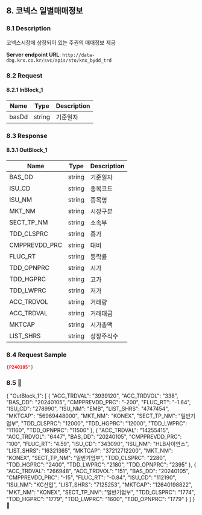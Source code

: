 ## 8. 코넥스 일별매매정보

### 8.1 Description
코넥스시장에 상장되어 있는 주권의 매매정보 제공

**Server endpoint URL**: `http://data-dbg.krx.co.kr/svc/apis/sto/knx_bydd_trd`

### 8.2 Request

#### 8.2.1 InBlock_1
| Name   | Type   | Description |
|--------|--------|-------------|
| basDd  | string | 기준일자    |

### 8.3 Response

#### 8.3.1 OutBlock_1
| Name            | Type   | Description  |
|-----------------|--------|--------------|
| BAS_DD          | string | 기준일자     |
| ISU_CD          | string | 종목코드     |
| ISU_NM          | string | 종목명       |
| MKT_NM          | string | 시장구분     |
| SECT_TP_NM      | string | 소속부       |
| TDD_CLSPRC      | string | 종가         |
| CMPPREVDD_PRC   | string | 대비         |
| FLUC_RT         | string | 등락률       |
| TDD_OPNPRC      | string | 시가         |
| TDD_HGPRC       | string | 고가         |
| TDD_LWPRC       | string | 저가         |
| ACC_TRDVOL      | string | 거래량       |
| ACC_TRDVAL      | string | 거래대금     |
| MKTCAP          | string | 시가총액     |
| LIST_SHRS       | string | 상장주식수   |

### 8.4 Request Sample
```json
{P240105"}
```

### 8.5 
{
  "OutBlock_1": [
    {
      "ACC_TRDVAL": "3939120",
      "ACC_TRDVOL": "338",
      "BAS_DD": "20240105",
      "CMPPREVDD_PRC": "-200",
      "FLUC_RT": "-1.64",
      "ISU_CD": "278990",
      "ISU_NM": "EMB",
      "LIST_SHRS": "4747454",
      "MKTCAP": "56969448000",
      "MKT_NM": "KONEX",
      "SECT_TP_NM": "일반기업부",
      "TDD_CLSPRC": "12000",
      "TDD_HGPRC": "12000",
      "TDD_LWPRC": "11160",
      "TDD_OPNPRC": "11500"
    },
    {
      "ACC_TRDVAL": "14255415",
      "ACC_TRDVOL": "6447",
      "BAS_DD": "20240105",
      "CMPPREVDD_PRC": "100",
      "FLUC_RT": "4.59",
      "ISU_CD": "343090",
      "ISU_NM": "HLB사이언스",
      "LIST_SHRS": "16321365",
      "MKTCAP": "37212712200",
      "MKT_NM": "KONEX",
      "SECT_TP_NM": "일반기업부",
      "TDD_CLSPRC": "2280",
      "TDD_HGPRC": "2400",
      "TDD_LWPRC": "2180",
      "TDD_OPNPRC": "2395"
    },
    {
      "ACC_TRDVAL": "266948",
      "ACC_TRDVOL": "151",
      "BAS_DD": "20240105",
      "CMPPREVDD_PRC": "-15",
      "FLUC_RT": "-0.84",
      "ISU_CD": "112190",
      "ISU_NM": "KC산업",
      "LIST_SHRS": "7125253",
      "MKTCAP": "12640198822",
      "MKT_NM": "KONEX",
      "SECT_TP_NM": "일반기업부",
      "TDD_CLSPRC": "1774",
      "TDD_HGPRC": "1779",
      "TDD_LWPRC": "1600",
      "TDD_OPNPRC": "1779"
    }
  ]
}

